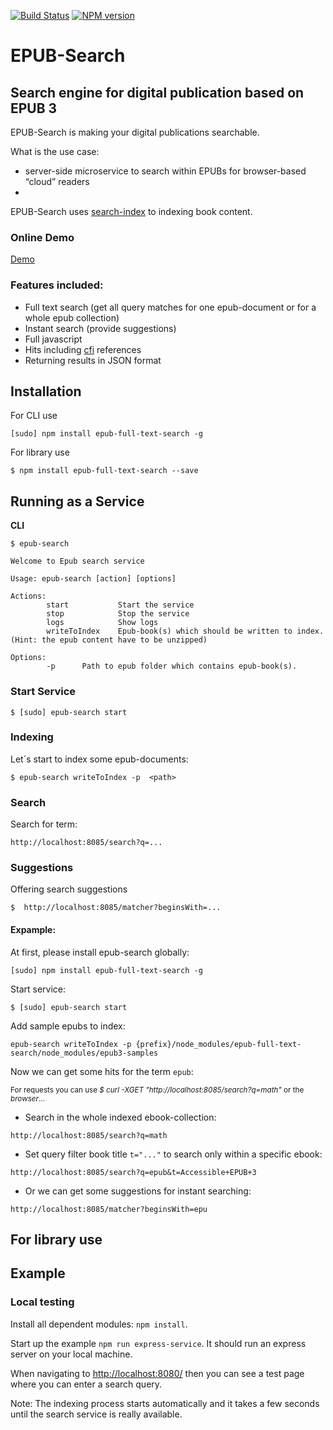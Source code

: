 
[travis-url]: https://travis-ci.org/larsvoigt/epub-full-text-search
[travis-image]: https://travis-ci.org/larsvoigt/epub-full-text-search.svg?branch=master
[npm-url]: https://npmjs.org/package/epub-full-text-search
[npm-version-image]: http://img.shields.io/npm/v/epub-full-text-search.svg?style=flat

[![Build Status][travis-image]][travis-url] [![NPM version][npm-version-image]][npm-url] 

# EPUB-Search
## Search engine for digital publication based on EPUB 3

EPUB-Search is making your digital publications searchable.

What is the use case:
* server-side microservice to search within EPUBs for browser-based “cloud” readers
*


EPUB-Search uses [search-index](https://github.com/fergiemcdowall/search-index) 
to indexing book content.

### Online Demo
[Demo](http://protected-dusk-3051.herokuapp.com/)

### Features included:

* Full text search (get all query matches for one epub-document or for a whole epub collection)  
* Instant search (provide suggestions)
* Full javascript
* Hits including [cfi](http://www.idpf.org/epub/linking/cfi/epub-cfi.html) references
* Returning results in JSON format

## Installation

For CLI use

```
[sudo] npm install epub-full-text-search -g
```

For library use

```
$ npm install epub-full-text-search --save
```

## Running as a Service 

**CLI**

```
$ epub-search 

Welcome to Epub search service

Usage: epub-search [action] [options]

Actions:
        start           Start the service
        stop            Stop the service
        logs            Show logs
        writeToIndex    Epub-book(s) which should be written to index.(Hint: the epub content have to be unzipped)

Options:
        -p      Path to epub folder which contains epub-book(s).

```

### Start Service

```
$ [sudo] epub-search start
```

### Indexing
Let´s start to index some epub-documents: 

```
$ epub-search writeToIndex -p  <path>
```

### Search 

Search for term:

```
http://localhost:8085/search?q=...
```
### Suggestions

Offering search suggestions 

```
$  http://localhost:8085/matcher?beginsWith=...
```

#### Expample:

At first, please install epub-search globally: 

```
[sudo] npm install epub-full-text-search -g
```

Start service: 

```
$ [sudo] epub-search start
```

Add sample epubs to index:

```
epub-search writeToIndex -p {prefix}/node_modules/epub-full-text-search/node_modules/epub3-samples
```

Now we can get some hits for the term ``epub``:

<sub>For requests you can use *$ curl -XGET "http://localhost:8085/search?q=math"* or the *browser*...</sub>

* Search in the whole indexed ebook-collection:

```
http://localhost:8085/search?q=math
```

* Set query filter book title ```t="..."``` to search only within a specific ebook:

```
http://localhost:8085/search?q=epub&t=Accessible+EPUB+3
```

* Or we can get some suggestions for instant searching:

```
http://localhost:8085/matcher?beginsWith=epu
```

## For library use
<!--
```javascript
import epubSearch from 'epub-full-text-search';
const options = {'indexPath': 'path_to_index-DB'}; // an own path can be set optional
epubSearch(options || {})
    .then(searchInstance => {
        
        // INDEXING (write your **unzipped** EPUB3-Document to index)
        searchInstance.indexing('your_epub(s)_directory')
            .then(info => {
               winston.log('info', info);
            })
            .fail(function(err) {
                winston.log('error', err);
            });
       
        // SEARCHING
        // search(query, epubTitle)
        searchInstance.search('epub', "Accessible EPUB 3")
            .then(results => {
                winston.log('info', results);
            })
            .fail(function(err) {
                winston.log('error', err);
            });
            
        // COMPLEX SEARCHING
        // query(query, epubTitle)
        const search = 'epub';
        searchInstance.query({
            query: [
                {
                    AND: [
                        {'*': [search]},
                        {filename: ['accessible_epub_3']}
                    ]
                }
            ]
        }, search)
            .then(results => {
                winston.log('info', results);
            })
            .fail(function(err) {
                winston.log('error', err);
            });
     
        // SEARCH SUGGESTIONS
        // match(beginsWith, epubTitle)
        searchInstance.match('matrix', 'A First Course in Linear Algebra')
            .then(results => {
                winston.log('info', results);
            })
            .fail(function(err) {
                winston.log('error', err);
            });
    })
    .fail(function(err) {
        winston.log('error', err);
    });

``` 
   
-->
## Example


### Local testing 

Install all dependent modules: ``` npm install ```.

Start up the example ```npm run express-service```. It should run an express server on your local machine.

When navigating to [http://localhost:8080/](http://localhost:8080/) then you can see a test page where you can enter a search query.

Note: The indexing process starts automatically and it takes a few seconds until the search service is really available.    


